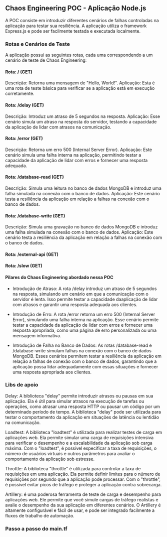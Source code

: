 ## Chaos Engineering POC - Aplicação Node.js

A POC consiste em introduzir diferentes cenários de falhas controladas na aplicação para testar sua resiliência. A aplicação utiliza o framework Express.js e pode ser facilmente testada e executada localmente.

### Rotas e Cenários de Teste
A aplicação possui as seguintes rotas, cada uma correspondendo a um cenário de teste de Chaos Engineering:

#### Rota: / (GET)

Descrição: Retorna uma mensagem de "Hello, World!".
Aplicação: Esta é uma rota de teste básica para verificar se a aplicação está em execução corretamente.

#### Rota: /delay (GET)

Descrição: Introduz um atraso de 5 segundos na resposta.
Aplicação: Esse cenário simula um atraso na resposta do servidor, testando a capacidade da aplicação de lidar com atrasos na comunicação.

#### Rota: /error (GET)

Descrição: Retorna um erro 500 (Internal Server Error).
Aplicação: Este cenário simula uma falha interna na aplicação, permitindo testar a capacidade da aplicação de lidar com erros e fornecer uma resposta adequada.

#### Rota: /database-read (GET)

Descrição: Simula uma leitura no banco de dados MongoDB e introduz uma falha simulada na conexão com o banco de dados.
Aplicação: Este cenário testa a resiliência da aplicação em relação a falhas na conexão com o banco de dados.

#### Rota: /database-write (GET)

Descrição: Simula uma gravação no banco de dados MongoDB e introduz uma falha simulada na conexão com o banco de dados.
Aplicação: Este cenário testa a resiliência da aplicação em relação a falhas na conexão com o banco de dados.

#### Rota: /external-api (GET)

#### Rota: /slow (GET)

#### Pilares do Chaos Engineering abordado nessa POC


- Introdução de Atraso: A rota /delay introduz um atraso de 5 segundos na resposta, simulando um cenário em que a comunicação com o servidor é lenta. Isso permite testar a capacidade daaplicação de lidar com atrasos e garantir uma resposta adequada aos clientes.

- Introdução de Erro: A rota /error retorna um erro 500 (Internal Server Error), simulando uma falha interna na aplicação. Esse cenário permite testar a capacidade da aplicação de lidar com erros e fornecer uma resposta apropriada, como uma página de erro personalizada ou uma mensagem informativa.

- Introdução de Falha no Banco de Dados: As rotas /database-read e /database-write simulam falhas na conexão com o banco de dados MongoDB. Esses cenários permitem testar a resiliência da aplicação em relação a falhas de conexão com o banco de dados, garantindo que a aplicação possa lidar adequadamente com essas situações e fornecer uma resposta apropriada aos clientes.

### Libs de apoio

Delay: A biblioteca "delay" permite introduzir atrasos ou pausas em sua aplicação. Ela é útil para simular atrasos na execução de tarefas ou operações, como atrasar uma resposta HTTP ou pausar um código por um determinado período de tempo. A biblioteca "delay" pode ser utilizada para testar o comportamento da aplicação em situações de latência ou lentidão na comunicação.

Loadtest: A biblioteca "loadtest" é utilizada para realizar testes de carga em aplicações web. Ela permite simular uma carga de requisições intensiva para verificar o desempenho e a escalabilidade da aplicação sob carga máxima. Com o "loadtest", é possível especificar a taxa de requisições, o número de usuários virtuais e outros parâmetros para avaliar o comportamento da aplicação sob estresse.

Throttle: A biblioteca "throttle" é utilizada para controlar a taxa de requisições em uma aplicação. Ela permite definir limites para o número de requisições por segundo que a aplicação pode processar. Com o "throttle", é possível evitar picos de tráfego e proteger a aplicação contra sobrecarga.

Artillery:  é uma poderosa ferramenta de teste de carga e desempenho para aplicações web. Ele permite que você simule cargas de tráfego realistas e avalie o desempenho da sua aplicação em diferentes cenários. O Artillery é altamente configurável e fácil de usar, e pode ser integrado facilmente a fluxos de trabalho de automação.


### Passo a passo do main.tf